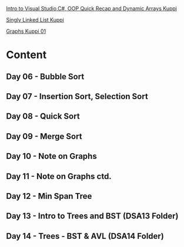<p><a href = "https://youtu.be/IivOTV5zlYg">Intro to Visual Studio,C#, OOP Quick Recap and Dynamic Arrays Kuppi</p>
<p><a href = "https://youtu.be/y83zZ20MBfs">Singly Linked List Kuppi</a></p>
<p><a href="https://youtu.be/xkgpWszEBpM"> Graphs Kuppi 01</a></p>

# Content

## Day 06 - Bubble Sort
## Day 07 - Insertion Sort, Selection Sort
## Day 08 - Quick Sort
## Day 09 - Merge Sort
## Day 10 - Note on Graphs
## Day 11 - Note on Graphs ctd.
## Day 12 - Min Span Tree
## Day 13 - Intro to Trees and BST (DSA13 Folder)
## Day 14 - Trees - BST & AVL (DSA14 Folder)
